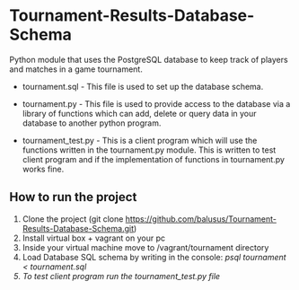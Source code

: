 # Tournament-Results-Database-Schema

Python module that uses the PostgreSQL database to keep track of players and matches in a game tournament.

* tournament.sql  - This file is used to set up the database schema.

* tournament.py - This file is used to provide access to the database via a library of functions which can add, delete or query data in your database to another python program.

* tournament_test.py - This is a client program which will use the functions written in the tournament.py module. This is written to test client program and if the implementation of functions in tournament.py works fine.

## How to run the project

  1. Clone the project (git clone https://github.com/balusus/Tournament-Results-Database-Schema.git)
  2. Install virtual box + vagrant on your pc
  3. Inside your virtual machine move to /vagrant/tournament directory
  4. Load Database SQL schema by writing in the console:    <em>psql tournament < tournament.sql
  5. To test client program run the tournament_test.py file
